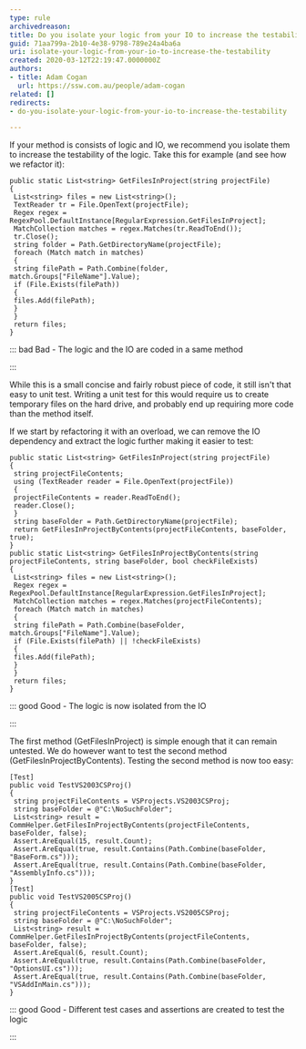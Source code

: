 ```yaml
---
type: rule
archivedreason: 
title: Do you isolate your logic from your IO to increase the testability?
guid: 71aa799a-2b10-4e38-9798-789e24a4ba6a
uri: isolate-your-logic-from-your-io-to-increase-the-testability
created: 2020-03-12T22:19:47.0000000Z
authors:
- title: Adam Cogan
  url: https://ssw.com.au/people/adam-cogan
related: []
redirects:
- do-you-isolate-your-logic-from-your-io-to-increase-the-testability

---
```


If your method is consists of logic and IO, we recommend you isolate them to increase the testability of the logic.
Take this for example (and see how we refactor it):


<!--endintro-->



```
public static List<string> GetFilesInProject(string projectFile)
{
 List<string> files = new List<string>();
 TextReader tr = File.OpenText(projectFile);
 Regex regex = RegexPool.DefaultInstance[RegularExpression.GetFilesInProject];
 MatchCollection matches = regex.Matches(tr.ReadToEnd());
 tr.Close();
 string folder = Path.GetDirectoryName(projectFile);
 foreach (Match match in matches)
 {
 string filePath = Path.Combine(folder, match.Groups["FileName"].Value);
 if (File.Exists(filePath))
 {
 files.Add(filePath);
 }
 }
 return files;
}
```




::: bad
Bad - The logic and the IO are coded in a same method

:::

While this is a small concise and fairly robust piece of code, it still isn't that easy to unit test. Writing a unit test for this would require us to create temporary files on the hard drive, and probably end up requiring more code than the method itself.

If we start by refactoring it with an overload, we can remove the IO dependency and extract the logic further making it easier to test:



```
public static List<string> GetFilesInProject(string projectFile)
{
 string projectFileContents;
 using (TextReader reader = File.OpenText(projectFile))
 {
 projectFileContents = reader.ReadToEnd();
 reader.Close();
 }
 string baseFolder = Path.GetDirectoryName(projectFile);
 return GetFilesInProjectByContents(projectFileContents, baseFolder, true);
}
public static List<string> GetFilesInProjectByContents(string projectFileContents, string baseFolder, bool checkFileExists)
{
 List<string> files = new List<string>();
 Regex regex = RegexPool.DefaultInstance[RegularExpression.GetFilesInProject];
 MatchCollection matches = regex.Matches(projectFileContents);
 foreach (Match match in matches)
 {
 string filePath = Path.Combine(baseFolder, match.Groups["FileName"].Value);
 if (File.Exists(filePath) || !checkFileExists)
 {
 files.Add(filePath);
 }
 }
 return files;
}
```




::: good
Good - The logic is now isolated from the IO

:::

The first method (GetFilesInProject) is simple enough that it can remain untested. We do however want to test the second method (GetFilesInProjectByContents). Testing the second method is now too easy:



```
[Test]
public void TestVS2003CSProj()
{
 string projectFileContents = VSProjects.VS2003CSProj;
 string baseFolder = @"C:\NoSuchFolder";
 List<string> result = CommHelper.GetFilesInProjectByContents(projectFileContents, baseFolder, false);
 Assert.AreEqual(15, result.Count);
 Assert.AreEqual(true, result.Contains(Path.Combine(baseFolder, "BaseForm.cs")));
 Assert.AreEqual(true, result.Contains(Path.Combine(baseFolder, "AssemblyInfo.cs")));
}
[Test]
public void TestVS2005CSProj()
{
 string projectFileContents = VSProjects.VS2005CSProj;
 string baseFolder = @"C:\NoSuchFolder";
 List<string> result = CommHelper.GetFilesInProjectByContents(projectFileContents, baseFolder, false);
 Assert.AreEqual(6, result.Count);
 Assert.AreEqual(true, result.Contains(Path.Combine(baseFolder, "OptionsUI.cs")));
 Assert.AreEqual(true, result.Contains(Path.Combine(baseFolder, "VSAddInMain.cs")));
}
```




::: good
Good - Different test cases and assertions are created to test the logic

:::
